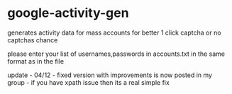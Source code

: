 # google-activity-gen
generates activity data for mass accounts for better 1 click captcha or no captchas chance

please enter your list of usernames,passwords in accounts.txt in the same format as in the file

update - 04/12 - fixed version with improvements is now posted in my group - if you have xpath issue then its a real simple fix 
